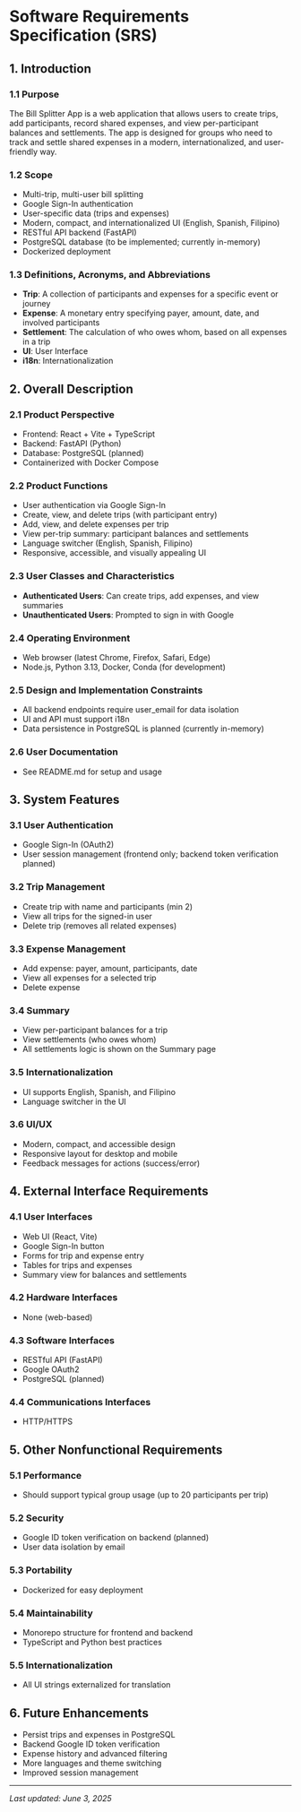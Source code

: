 # Software Requirements Specification (SRS)

## 1. Introduction

### 1.1 Purpose
The Bill Splitter App is a web application that allows users to create trips, add participants, record shared expenses, and view per-participant balances and settlements. The app is designed for groups who need to track and settle shared expenses in a modern, internationalized, and user-friendly way.

### 1.2 Scope
- Multi-trip, multi-user bill splitting
- Google Sign-In authentication
- User-specific data (trips and expenses)
- Modern, compact, and internationalized UI (English, Spanish, Filipino)
- RESTful API backend (FastAPI)
- PostgreSQL database (to be implemented; currently in-memory)
- Dockerized deployment

### 1.3 Definitions, Acronyms, and Abbreviations
- **Trip**: A collection of participants and expenses for a specific event or journey
- **Expense**: A monetary entry specifying payer, amount, date, and involved participants
- **Settlement**: The calculation of who owes whom, based on all expenses in a trip
- **UI**: User Interface
- **i18n**: Internationalization

## 2. Overall Description

### 2.1 Product Perspective
- Frontend: React + Vite + TypeScript
- Backend: FastAPI (Python)
- Database: PostgreSQL (planned)
- Containerized with Docker Compose

### 2.2 Product Functions
- User authentication via Google Sign-In
- Create, view, and delete trips (with participant entry)
- Add, view, and delete expenses per trip
- View per-trip summary: participant balances and settlements
- Language switcher (English, Spanish, Filipino)
- Responsive, accessible, and visually appealing UI

### 2.3 User Classes and Characteristics
- **Authenticated Users**: Can create trips, add expenses, and view summaries
- **Unauthenticated Users**: Prompted to sign in with Google

### 2.4 Operating Environment
- Web browser (latest Chrome, Firefox, Safari, Edge)
- Node.js, Python 3.13, Docker, Conda (for development)

### 2.5 Design and Implementation Constraints
- All backend endpoints require user_email for data isolation
- UI and API must support i18n
- Data persistence in PostgreSQL is planned (currently in-memory)

### 2.6 User Documentation
- See README.md for setup and usage

## 3. System Features

### 3.1 User Authentication
- Google Sign-In (OAuth2)
- User session management (frontend only; backend token verification planned)

### 3.2 Trip Management
- Create trip with name and participants (min 2)
- View all trips for the signed-in user
- Delete trip (removes all related expenses)

### 3.3 Expense Management
- Add expense: payer, amount, participants, date
- View all expenses for a selected trip
- Delete expense

### 3.4 Summary
- View per-participant balances for a trip
- View settlements (who owes whom)
- All settlements logic is shown on the Summary page

### 3.5 Internationalization
- UI supports English, Spanish, and Filipino
- Language switcher in the UI

### 3.6 UI/UX
- Modern, compact, and accessible design
- Responsive layout for desktop and mobile
- Feedback messages for actions (success/error)

## 4. External Interface Requirements

### 4.1 User Interfaces
- Web UI (React, Vite)
- Google Sign-In button
- Forms for trip and expense entry
- Tables for trips and expenses
- Summary view for balances and settlements

### 4.2 Hardware Interfaces
- None (web-based)

### 4.3 Software Interfaces
- RESTful API (FastAPI)
- Google OAuth2
- PostgreSQL (planned)

### 4.4 Communications Interfaces
- HTTP/HTTPS

## 5. Other Nonfunctional Requirements

### 5.1 Performance
- Should support typical group usage (up to 20 participants per trip)

### 5.2 Security
- Google ID token verification on backend (planned)
- User data isolation by email

### 5.3 Portability
- Dockerized for easy deployment

### 5.4 Maintainability
- Monorepo structure for frontend and backend
- TypeScript and Python best practices

### 5.5 Internationalization
- All UI strings externalized for translation

## 6. Future Enhancements
- Persist trips and expenses in PostgreSQL
- Backend Google ID token verification
- Expense history and advanced filtering
- More languages and theme switching
- Improved session management

---

_Last updated: June 3, 2025_
